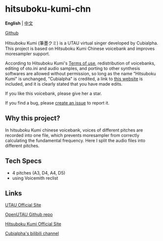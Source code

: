 # hitsuboku-kumi-chn

**English** | [中文](README_zh.md)

[Github](https://github.com/oxygen-dioxide/hitsuboku-kumi-chn)

Hitsuboku Kumi (筆墨クミ) is a UTAU virtual singer developed by Cubialpha. This project is based on Hitsuboku Kumi Chinese voicebank and improves moresampler support.

According to Hitsuboku Kumi's [Terms of use](https://cubialpha.wixsite.com/koomstar/character), redistribution of voicebanks, editing of oto.ini and audio samples, and porting to other synthesis softwares are allowed without permission, so long as the name "Hitsuboku Kumi" is unchanged, "Cubialpha" is credited, a link to [this website](https://cubialpha.wixsite.com/koomstar) is included, and it is clearly stated that you have made edits.

If you like this voicebank, please give her a star.

If you find a bug, please [create an issue](https://github.com/oxygen-dioxide/hitsuboku-kumi-chn/issues/new) to report it.

## Why this project?
In hitsuboku Kumi chinese voicebank, voices of different pitches are recorded into one file, which prevents moresampler from correctly calculating the fundamental frequency. Here I split the audio files into different pitches.

## Tech Specs
- 4 pitches (A3, D4, A4, D5)
- using Voicemith reclist

## Links
[UTAU Official Site](http://utau2008.xrea.jp/)

[OpenUTAU Github repo](https://github.com/stakira/OpenUtau)

[Hitsuboku Kumi Official Site](https://cubialpha.wixsite.com/koomstar)

[Cubialpha's bilibili channel](https://space.bilibili.com/522152972)
